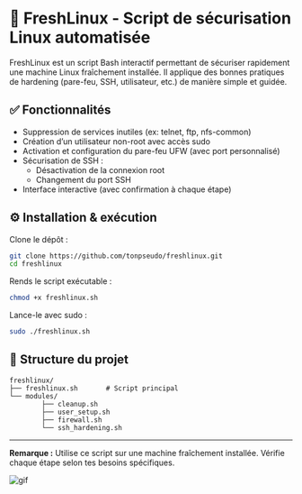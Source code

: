 # 🔐 FreshLinux - Script de sécurisation Linux automatisée

FreshLinux est un script Bash interactif permettant de sécuriser rapidement une machine Linux fraîchement installée. Il applique des bonnes pratiques de hardening (pare-feu, SSH, utilisateur, etc.) de manière simple et guidée.

## ✅ Fonctionnalités

- Suppression de services inutiles (ex: telnet, ftp, nfs-common)
- Création d’un utilisateur non-root avec accès sudo
- Activation et configuration du pare-feu UFW (avec port personnalisé)
- Sécurisation de SSH :
    - Désactivation de la connexion root
    - Changement du port SSH
- Interface interactive (avec confirmation à chaque étape)

## ⚙️ Installation & exécution

Clone le dépôt :
```bash
git clone https://github.com/tonpseudo/freshlinux.git
cd freshlinux
```

Rends le script exécutable :
```bash
chmod +x freshlinux.sh
```

Lance-le avec sudo :
```bash
sudo ./freshlinux.sh
```

## 📁 Structure du projet

```
freshlinux/
├── freshlinux.sh       # Script principal
└── modules/            
        ├── cleanup.sh
        ├── user_setup.sh
        ├── firewall.sh
        └── ssh_hardening.sh
```

---
**Remarque :** Utilise ce script sur une machine fraîchement installée. Vérifie chaque étape selon tes besoins spécifiques.

![gif](https://media1.giphy.com/media/v1.Y2lkPTc5MGI3NjExNGFuZm5lcDVoeXVqczluaW5ndjExbTdqaDEyeGZxeHVmZHJwbGFwZSZlcD12MV9pbnRlcm5hbF9naWZfYnlfaWQmY3Q9Zw/xsBP0RdvxJfhu/giphy.gif)